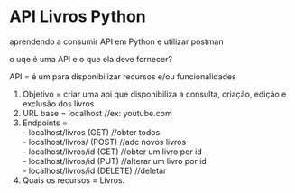 # API Livros Python

aprendendo a consumir API em Python e utilizar postman

o uqe é uma API e o que ela deve fornecer?

API = é um para disponibilizar recursos e/ou funcionalidades

1. Objetivo = criar uma api que disponibiliza a consulta, criação, edição e exclusão dos livros
2. URL base = localhost //ex: youtube.com
3. Endpoints = <br>
        - localhost/livros (GET)           //obter todos <br>
        - localhost/livros/ (POST)         //adc novos livros <br>
        - localhost/livros/id (GET)        //obter um livro por id <br>
        - localhost/livros/id (PUT)        //alterar um livro por id <br>
        - localhost/livros/id (DELETE)     //deletar <br>
4. Quais os recursos = Livros.
